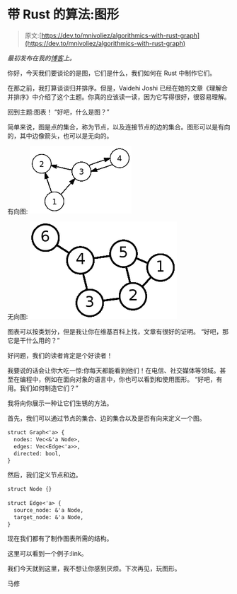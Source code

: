# 带 Rust 的算法:图形

> 原文:[https://dev.to/mnivoliez/algorithmics-with-rust-graph](https://dev.to/mnivoliez/algorithmics-with-rust-graph)

*最初发布在我的[博客](https://mathieu-nivoliez.com/posts/2017-07-25-algorithmics-with-rust-graph/)上。*

你好，今天我们要谈论的是图，它们是什么，我们如何在 Rust 中制作它们。

在那之前，我打算谈谈归并排序。但是，Vaidehi Joshi 已经在她的文章《理解合并排序》中介绍了这个主题。你真的应该读一读，因为它写得很好，很容易理解。

回到主题:图表！
“好吧，什么是图？”

简单来说，图是点的集合，称为节点，以及连接节点的边的集合。图形可以是有向的，其中边像箭头，也可以是无向的。

有向图: [![Directed graph](img/bdc12e0f2af7273a7eda90031b3d010e.png)](https://res.cloudinary.com/practicaldev/image/fetch/s--lJs-eQbC--/c_limit%2Cf_auto%2Cfl_progressive%2Cq_auto%2Cw_880/https://i2.wp.com/upload.wikimedia.org/wikipedia/commons/thumb/2/23/Directed_graph_no_background.svg/231px-Directed_graph_no_background.svg.png%3Fresize%3D231%252C153%26ssl%3D1)

无向图: [![Undirected graph](img/b7fcd6accc061c465d160fc04dbbc3c8.png)](https://res.cloudinary.com/practicaldev/image/fetch/s--0rwRh_Ob--/c_limit%2Cf_auto%2Cfl_progressive%2Cq_auto%2Cw_880/https://i0.wp.com/upload.wikimedia.org/wikipedia/commons/thumb/5/5b/6n-graf.svg/333px-6n-graf.svg.png%3Fresize%3D333%252C220%26ssl%3D1)

图表可以按类划分，但是我让你在维基百科上找，文章有很好的证明。
“好吧，那它是干什么用的？”

好问题，我们的读者肯定是个好读者！

我要说的话会让你大吃一惊:你每天都能看到他们！在电信、社交媒体等领域。甚至在编程中，例如在面向对象的语言中，你也可以看到和使用图形。
“好吧，有用。我们如何制造它们？”

我将向你展示一种让它们生锈的方法。

首先，我们可以通过节点的集合、边的集合以及是否有向来定义一个图。

```
struct Graph<'a> {
  nodes: Vec<&'a Node>,
  edges: Vec<Edge<'a>>,
  directed: bool,
} 
```

然后，我们定义节点和边。

```
struct Node {}

struct Edge<'a> {
  source_node: &'a Node,
  target_node: &'a Node,
} 
```

现在我们都有了制作图表所需的结构。

这里可以看到一个例子:link。

我们今天就到这里，我不想让你感到厌烦。下次再见，玩图形。

马修